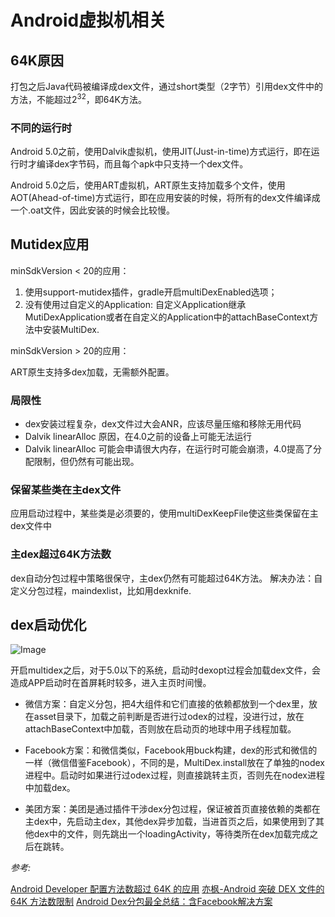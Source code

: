 # Android虚拟机相关

## 64K原因

打包之后Java代码被编译成dex文件，通过short类型（2字节）引用dex文件中的方法，不能超过2<sup>32</sup>，即64K方法。

### 不同的运行时

Android 5.0之前，使用Dalvik虚拟机，使用JIT(Just-in-time)方式运行，即在运行时才编译dex字节码，而且每个apk中只支持一个dex文件。

Android 5.0之后，使用ART虚拟机，ART原生支持加载多个文件，使用AOT(Ahead-of-time)方式运行，即在应用安装的时候，将所有的dex文件编译成一个.oat文件，因此安装的时候会比较慢。

## Mutidex应用

minSdkVersion < 20的应用：
1. 使用support-mutidex插件，gradle开启multiDexEnabled选项；
2. 没有使用过自定义的Application: 自定义Application继承MutiDexApplication或者在自定义的Application中的attachBaseContext方法中安装MultiDex.

minSdkVersion > 20的应用：

  ART原生支持多dex加载，无需额外配置。

### 局限性

- dex安装过程复杂，dex文件过大会ANR，应该尽量压缩和移除无用代码
- Dalvik linearAlloc 原因，在4.0之前的设备上可能无法运行
- Dalvik linearAlloc 可能会申请很大内存，在运行时可能会崩溃，4.0提高了分配限制，但仍然有可能出现。

### 保留某些类在主dex文件

应用启动过程中，某些类是必须要的，使用multiDexKeepFile使这些类保留在主dex文件中

### 主dex超过64K方法数

dex自动分包过程中策略很保守，主dex仍然有可能超过64K方法。
解决办法：自定义分包过程，maindexlist，比如用dexknife.

## dex启动优化

![Image](../../../img/dex_opt.jpg)

开启multidex之后，对于5.0以下的系统，启动时dexopt过程会加载dex文件，会造成APP启动时在首屏耗时较多，进入主页时间慢。

- 微信方案：自定义分包，把4大组件和它们直接的依赖都放到一个dex里，放在asset目录下，加载之前判断是否进行过odex的过程，没进行过，放在attachBaseContext中加载，否则放在启动页的地球中用子线程加载。

- Facebook方案：和微信类似，Facebook用buck构建，dex的形式和微信的一样（微信借鉴Facebook），不同的是，MultiDex.install放在了单独的nodex进程中。启动时如果进行过odex过程，则直接跳转主页，否则先在nodex进程中加载dex。

- 美团方案：美团是通过插件干涉dex分包过程，保证被首页直接依赖的类都在主dex中，先启动主dex，其他dex异步加载，当进首页之后，如果使用到了其他dex中的文件，则先跳出一个loadingActivity，等待类所在dex加载完成之后在跳转。

*参考:* 

[Android Developer 配置方法数超过 64K 的应用](https://developer.android.com/studio/build/multidex.html#) 
[亦枫-Android 突破 DEX 文件的 64K 方法数限制](http://yifeng.studio/2016/10/26/android-64k-methods-count/) 
[Android Dex分包最全总结：含Facebook解决方案](https://juejin.im/post/6844903838214782983#heading-12)